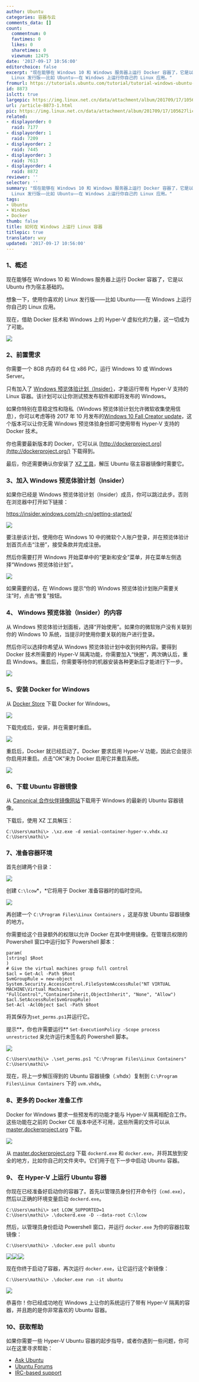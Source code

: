 ```yaml
---
author: Ubuntu
categories: 容器与云
comments_data: []
count:
  commentnum: 0
  favtimes: 0
  likes: 0
  sharetimes: 0
  viewnum: 12475
date: '2017-09-17 10:56:00'
editorchoice: false
excerpt: "现在能够在 Windows 10 和 Windows 服务器上运行 Docker 容器了，它是以 Ubuntu 作为宿主基础的。\r\n想象一下，使用你喜欢的
  Linux 发行版——比如 Ubuntu——在 Windows 上运行你自己的 Linux 应用。"
fromurl: https://tutorials.ubuntu.com/tutorial/tutorial-windows-ubuntu-hyperv-containers
id: 8873
islctt: true
largepic: https://img.linux.net.cn/data/attachment/album/201709/17/105627lic1ifnc1ellldyq.png
url: /article-8873-1.html
pic: https://img.linux.net.cn/data/attachment/album/201709/17/105627lic1ifnc1ellldyq.png.thumb.jpg
related:
- displayorder: 0
  raid: 7177
- displayorder: 1
  raid: 7209
- displayorder: 2
  raid: 7445
- displayorder: 3
  raid: 7613
- displayorder: 4
  raid: 8872
reviewer: ''
selector: ''
summary: "现在能够在 Windows 10 和 Windows 服务器上运行 Docker 容器了，它是以 Ubuntu 作为宿主基础的。\r\n想象一下，使用你喜欢的
  Linux 发行版——比如 Ubuntu——在 Windows 上运行你自己的 Linux 应用。"
tags:
- Ubuntu
- Windows
- Docker
thumb: false
title: 如何在 Windows 上运行 Linux 容器
titlepic: true
translator: wxy
updated: '2017-09-17 10:56:00'
---
```


### 1、概述


现在能够在 Windows 10 和 Windows 服务器上运行 Docker 容器了，它是以 Ubuntu 作为宿主基础的。


想象一下，使用你喜欢的 Linux 发行版——比如 Ubuntu——在 Windows 上运行你自己的 Linux 应用。


现在，借助 Docker 技术和 Windows 上的 Hyper-V 虚拟化的力量，这一切成为了可能。


![](/data/attachment/album/201709/17/105627lic1ifnc1ellldyq.png)


### 2、前置需求


你需要一个 8GB 内存的 64 位 x86 PC，运行 Windows 10 或 Windows Server。


只有加入了 [Windows 预览体验计划（Insider）](https://insider.windows.com/zh-cn/)，才能运行带有 Hyper-V 支持的 Linux 容器。该计划可以让你测试预发布软件和即将发布的 Windows。


如果你特别在意稳定性和隐私（Windows 预览体验计划允许微软收集使用信息），你可以考虑等待 2017 年 10 月发布的[Windows 10 Fall Creator update](https://www.microsoft.com/zh-cn/windows/upcoming-features)，这个版本可以让你无需 Windows 预览体验身份即可使用带有 Hyper-V 支持的 Docker 技术。


你也需要最新版本的 Docker，它可以从 [http://dockerproject.org](http://dockerproject.org/) 下载得到。


最后，你还需要确认你安装了 [XZ 工具](https://tukaani.org/xz/)，解压 Ubuntu 宿主容器镜像时需要它。


### 3、加入 Windows 预览体验计划（Insider）


如果你已经是 Windows 预览体验计划（Insider）成员，你可以跳过此步。否则在浏览器中打开如下链接：


<https://insider.windows.com/zh-cn/getting-started/>


![](/data/attachment/album/201709/17/105628r1f5llb715oe74ev.png)


要注册该计划，使用你在 Windows 10 中的微软个人账户登录，并在预览体验计划首页点击“注册”，接受条款并完成注册。


然后你需要打开 Windows 开始菜单中的“更新和安全”菜单，并在菜单左侧选择“Windows 预览体验计划”。


![](/data/attachment/album/201709/17/105629vaj0lxjlisjxbxxi.png)


如果需要的话，在 Windows 提示“你的 Windows 预览体验计划账户需要关注”时，点击“修复”按钮。


### 4、 Windows 预览体验（Insider）的内容


从 Windows 预览体验计划面板，选择“开始使用”。如果你的微软账户没有关联到你的 Windows 10 系统，当提示时使用你要关联的账户进行登录。


然后你可以选择你希望从 Windows 预览体验计划中收到何种内容。要得到 Docker 技术所需要的 Hyper-V 隔离功能，你需要加入“快圈”，两次确认后，重启 Windows。重启后，你需要等待你的机器安装各种更新后才能进行下一步。


![](/data/attachment/album/201709/17/105629f4eztyygtllys353.png)


### 5、安装 Docker for Windows


从 [Docker Store](https://store.docker.com/editions/community/docker-ce-desktop-windows) 下载 Docker for Windows。


![](/data/attachment/album/201709/17/105630dkytkjadteopjkyj.png)


下载完成后，安装，并在需要时重启。


![](/data/attachment/album/201709/17/105630g593jnjjnsh9zsvd.png)


重启后，Docker 就已经启动了。Docker 要求启用 Hyper-V 功能，因此它会提示你启用并重启。点击“OK”来为 Docker 启用它并重启系统。


![](/data/attachment/album/201709/17/105631czj3e9y3tt5t99ky.png)


### 6、下载 Ubuntu 容器镜像


从 [Canonical 合作伙伴镜像网站](https://partner-images.canonical.com/hyper-v/linux-containers/xenial/current/)下载用于 Windows 的最新的 Ubuntu 容器镜像。


下载后，使用 XZ 工具解压：



```
C:\Users\mathi\> .\xz.exe -d xenial-container-hyper-v.vhdx.xz
C:\Users\mathi\>
```

### 7、准备容器环境


首先创建两个目录：


![](/data/attachment/album/201709/17/105631e5ifc5qqsb1skk8t.png)


创建 `C:\lcow`*，*它将用于 Docker 准备容器时的临时空间。


![](/data/attachment/album/201709/17/105632r3pp4nxx5ixyw6l5.png)


再创建一个 `C:\Program Files\Linux Containers` ，这是存放 Ubuntu 容器镜像的地方。


你需要给这个目录额外的权限以允许 Docker 在其中使用镜像。在管理员权限的 Powershell 窗口中运行如下 Powershell 脚本：



```
param(
[string] $Root
)
# Give the virtual machines group full control
$acl = Get-Acl -Path $Root
$vmGroupRule = new-object System.Security.AccessControl.FileSystemAccessRule("NT VIRTUAL MACHINE\Virtual Machines", "FullControl","ContainerInherit,ObjectInherit", "None", "Allow")
$acl.SetAccessRule($vmGroupRule)
Set-Acl -AclObject $acl -Path $Root
```

将其保存为`set_perms.ps1`并运行它。


提示**，你也许需要运行** `Set-ExecutionPolicy -Scope process unrestricted` 来允许运行未签名的 Powershell 脚本。


![](/data/attachment/album/201709/17/105632ds3k6bsnfeg33nga.png)



```
C:\Users\mathi\> .\set_perms.ps1 "C:\Program Files\Linux Containers"
C:\Users\mathi\>
```

现在，将上一步解压得到的 Ubuntu 容器镜像（.vhdx）复制到 `C:\Program Files\Linux Containers` 下的 `uvm.vhdx`。


### 8、更多的 Docker 准备工作


Docker for Windows 要求一些预发布的功能才能与 Hyper-V 隔离相配合工作。这些功能在之前的 Docker CE 版本中还不可用，这些所需的文件可以从 [master.dockerproject.org](https://master.dockerproject.org/) 下载。


![](/data/attachment/album/201709/17/105632min17nhnghyls827.png)


从 [master.dockerproject.org](https://master.dockerproject.org/) 下载 `dockerd.exe` 和 `docker.exe`，并将其放到安全的地方，比如你自己的文件夹中。它们用于在下一步中启动 Ubuntu 容器。


### 9、 在 Hyper-V 上运行 Ubuntu 容器


你现在已经准备好启动你的容器了。首先以管理员身份打开命令行（`cmd.exe`），然后以正确的环境变量启动 `dockerd.exe`。



```
C:\Users\mathi\> set LCOW_SUPPORTED=1
C:\Users\mathi\> .\dockerd.exe -D --data-root C:\lcow
```

然后，以管理员身份启动 Powershell 窗口，并运行 `docker.exe` 为你的容器拉取镜像：



```
C:\Users\mathi\> .\docker.exe pull ubuntu
```

![](/data/attachment/album/201709/17/105633miwxzgigxipj6gpq.png)![](/data/attachment/album/201709/17/105634p351gz3sy5g1zzgy.png)![](/data/attachment/album/201709/17/105634uv6sjxloxl0xv6ym.png)


现在你终于启动了容器，再次运行 `docker.exe`，让它运行这个新镜像：



```
C:\Users\mathi\> .\docker.exe run -it ubuntu
```

![](/data/attachment/album/201709/17/105627lic1ifnc1ellldyq.png)


恭喜你！你已经成功地在 Windows 上让你的系统运行了带有 Hyper-V 隔离的容器，并且跑的是你非常喜欢的 Ubuntu 容器。


### 10、获取帮助


如果你需要一些 Hyper-V Ubuntu 容器的起步指导，或者你遇到一些问题，你可以在这里寻求帮助：


* [Ask Ubuntu](https://askubuntu.com/)
* [Ubuntu Forums](https://ubuntuforums.org/)
* [IRC-based support](https://wiki.ubuntu.com/IRC/ChannelList)
